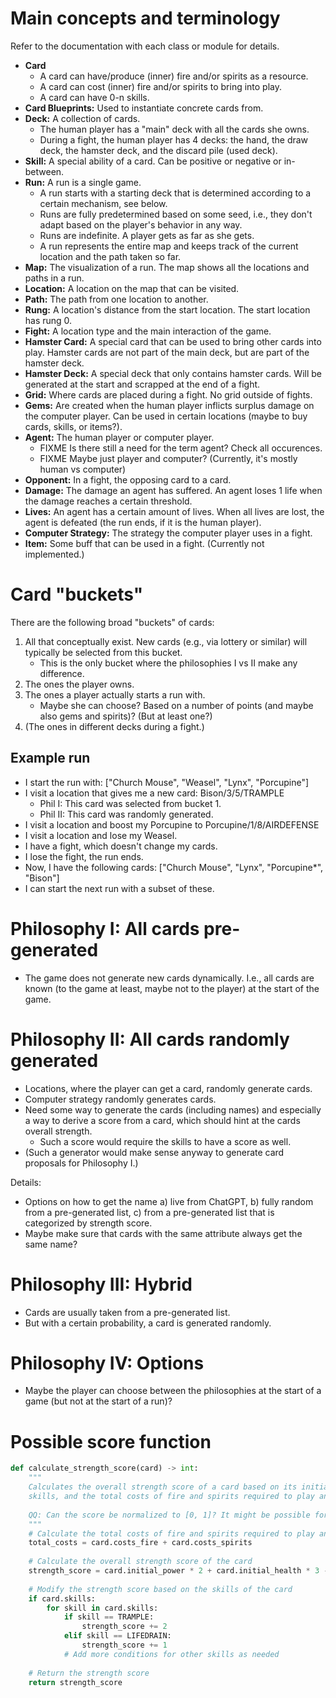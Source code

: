 
# Main concepts and terminology

Refer to the documentation with each class or module for details.

- **Card**
  - A card can have/produce (inner) fire and/or spirits as a resource.
  - A card can cost (inner) fire and/or spirits to bring into play.
  - A card can have 0-n skills.
- **Card Blueprints:** Used to instantiate concrete cards from.
- **Deck:** A collection of cards.
  - The human player has a "main" deck with all the cards she owns.
  - During a fight, the human player has 4 decks: the hand, the draw deck, the hamster
    deck, and the discard pile (used deck).
- **Skill:** A special ability of a card. Can be positive or negative or in-between.
- **Run:** A run is a single game.
  - A run starts with a starting deck that is determined according to a certain
    mechanism, see below. 
  - Runs are fully predetermined based on some seed, i.e., they don't adapt based on the
    player's behavior in any way.
  - Runs are indefinite. A player gets as far as she gets.
  - A run represents the entire map and keeps track of the current location and the path
    taken so far.
- **Map:** The visualization of a run. The map shows all the locations and paths in a
  run.
- **Location:** A location on the map that can be visited.
- **Path:** The path from one location to another.
- **Rung:** A location's distance from the start location. The start location has rung 0.
- **Fight:** A location type and the main interaction of the game.
- **Hamster Card:** A special card that can be used to bring other cards into play.
  Hamster cards are not part of the main deck, but are part of the hamster deck.
- **Hamster Deck:** A special deck that only contains hamster cards. Will be generated
  at the start and scrapped at the end of a fight.
- **Grid:** Where cards are placed during a fight. No grid outside of fights.
- **Gems:** Are created when the human player inflicts surplus damage on the computer
  player. Can be used in certain locations (maybe to buy cards, skills, or items?).
- **Agent:** The human player or computer player.
  - FIXME Is there still a need for the term agent? Check all occurences.
  - FIXME Maybe just player and computer? (Currently, it's mostly human vs computer)
- **Opponent:** In a fight, the opposing card to a card.
- **Damage:** The damage an agent has suffered. An agent loses 1 life when the damage
  reaches a certain threshold.
- **Lives:** An agent has a certain amount of lives. When all lives are lost, the agent
  is defeated (the run ends, if it is the human player).
- **Computer Strategy:** The strategy the computer player uses in a fight.
- **Item:** Some buff that can be used in a fight. (Currently not implemented.)

# Card "buckets"

There are the following broad "buckets" of cards:

1. All that conceptually exist. New cards (e.g., via lottery or similar) will typically
   be selected from this bucket.
   - This is the only bucket where the philosophies I vs II make any difference.
2. The ones the player owns.
3. The ones a player actually starts a run with.
   - Maybe she can choose? Based on a number of points (and maybe also gems and
     spirits)? (But at least one?) 
4. (The ones in different decks during a fight.)

## Example run

- I start the run with: ["Church Mouse", "Weasel", "Lynx", "Porcupine"]
- I visit a location that gives me a new card: Bison/3/5/TRAMPLE
  - Phil I: This card was selected from bucket 1.
  - Phil II: This card was randomly generated.
- I visit a location and boost my Porcupine to Porcupine/1/8/AIRDEFENSE
- I visit a location and lose my Weasel.
- I have a fight, which doesn't change my cards.
- I lose the fight, the run ends.
- Now, I have the following cards: ["Church Mouse", "Lynx", "Porcupine*", "Bison"]
- I can start the next run with a subset of these.


# Philosophy I: All cards pre-generated

- The game does not generate new cards dynamically. I.e., all cards are known (to the
  game at least, maybe not to the player) at the start of the game.


# Philosophy II: All cards randomly generated

- Locations, where the player can get a card, randomly generate cards.
- Computer strategy randomly generates cards.
- Need some way to generate the cards (including names) and especially a way to derive a
  score from a card, which should hint at the cards overall strength.
  - Such a score would require the skills to have a score as well.
- (Such a generator would make sense anyway to generate card proposals for Philosophy
  I.)

Details:

- Options on how to get the name a) live from ChatGPT, b) fully random from a
  pre-generated list, c) from a pre-generated list that is categorized by strength
  score.
- Maybe make sure that cards with the same attribute always get the same name?


# Philosophy III: Hybrid

- Cards are usually taken from a pre-generated list.
- But with a certain probability, a card is generated randomly.


# Philosophy IV: Options

- Maybe the player can choose between the philosophies at the start of a game (but not
  at the start of a run)?



# Possible score function

``` python
def calculate_strength_score(card) -> int:
    """
    Calculates the overall strength score of a card based on its initial power, initial health,
    skills, and the total costs of fire and spirits required to play and sacrifice the card.
    
    QQ: Can the score be normalized to [0, 1]? It might be possible for a certain version of the game, if all skills and their scores are known and if the max numbers for power, health, and costs are known.
    """
    # Calculate the total costs of fire and spirits required to play and sacrifice the card
    total_costs = card.costs_fire + card.costs_spirits
    
    # Calculate the overall strength score of the card
    strength_score = card.initial_power * 2 + card.initial_health * 3 - total_costs
    
    # Modify the strength score based on the skills of the card
    if card.skills:
        for skill in card.skills:
            if skill == TRAMPLE:
                strength_score += 2
            elif skill == LIFEDRAIN:
                strength_score += 1
            # Add more conditions for other skills as needed
            
    # Return the strength score
    return strength_score
```



